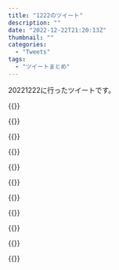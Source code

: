 ```yaml
---
title: "1222のツイート"
description: ""
date: "2022-12-22T21:20:13Z"
thumbnail: ""
categories:
  - "Tweets"
tags:
  - "ツイートまとめ"
---
```

20221222に行ったツイートです。
<!--more-->
{{<tweetlike text="更新 20221221のツイートまとめ https://t.co/SPrJNdAgna 781　December 22, 2022 at 06:20AM" screenname="jme/k.h (@JME_KH)" url="https://twitter.com/JME_KH/status/1605674684342755334?ref_src=twsrc%5Etfw" date="December 21 2022">}}

{{<tweetlike text="まあ踊り子がバフはよくありそうな感じだけど盗賊のイメージは自分はクリティカルとか即死とかそういう系だからな" screenname="jme/k.h (@JME_KH)" url="https://twitter.com/JME_KH/status/1605687093438558208?ref_src=twsrc%5Etfw" date="December 21 2022">}}

{{<tweetlike text="3秒死の宣告はそれはただのデスだろうっていうのと、ボスならそれぐらい許されるとして、だったらその凄さを実感させるために雑魚にも死の宣告持ちを配置すべきだろうっていうのを思っちゃったからスゴスギ（だっけ？作中のゲームの作者）は面白いゲームを作る才能は無いな" screenname="jme/k.h (@JME_KH)" url="https://twitter.com/JME_KH/status/1605688026545278976?ref_src=twsrc%5Etfw" date="December 21 2022">}}

{{<tweetlike text="いやあれだな。自分はデスゲーム系統がそんなに好きじゃないっていうのが大きいな。\n理不尽な死に方をする可能性あるなら何回でも死ねるようになってないとやってられるかっていう\nほぼモブとはいえそれを消費して進んでく展開が個人的に好きじゃ… https://t.co/MfCgCUxNyo" screenname="jme/k.h (@JME_KH)" url="https://twitter.com/JME_KH/status/1605689767261134848?ref_src=twsrc%5Etfw" date="December 21 2022">}}

{{<tweetlike text="舞台を整えられて脅してっていう面があるとはいえ自分たちから殺しに行ってるしな。\nいや、いい感じのポイントクリック的な推理ゲーを求めてるだけか？\n分からないな。大分苦手な部類の割にはハマってる方のシリーズになるんだよな\n最終的に全滅までは行かないからか?" screenname="jme/k.h (@JME_KH)" url="https://twitter.com/JME_KH/status/1605691045500506113?ref_src=twsrc%5Etfw" date="December 21 2022">}}

{{<tweetlike text="映画のキューブ（1997年）は普通に楽しんで見たからやっぱりキャラへの興味とかの差かなあ\nなんかまだ見れそうっていうキャラを配置してる感じだと当然辛い" screenname="jme/k.h (@JME_KH)" url="https://twitter.com/JME_KH/status/1605692793204379648?ref_src=twsrc%5Etfw" date="December 21 2022">}}

{{<tweetlike text="ショーのイルカはショーのイルカなりに楽しんでるとは思うけど、そもそも水族館にいる状態がその他の状態にとって幸せなのか\nというか幸せとはなにか、生きるとは何かが分からないから何とも言えない" screenname="jme/k.h (@JME_KH)" url="https://twitter.com/JME_KH/status/1605766794295533568?ref_src=twsrc%5Etfw" date="December 21 2022">}}

{{<tweetlike text="自分の中の2大名前を知りたい主人公がキョンといーちゃんか\nいや別に知ってもへぇってなるだけだから知りたい訳では無いな" screenname="jme/k.h (@JME_KH)" url="https://twitter.com/JME_KH/status/1605767482329174016?ref_src=twsrc%5Etfw" date="December 21 2022">}}

{{<tweetlike text="この前のbookwalkerの講談社のセールで色々買ったから片付けていくか\nしかしこれは図書館で借りたか立ち読みしたかしてるはずだけど主要人物すら怪しいな\n過去作主人公もいるからそっちは覚えてるんだけど" screenname="jme/k.h (@JME_KH)" url="https://twitter.com/JME_KH/status/1605889569807032320?ref_src=twsrc%5Etfw" date="December 22 2022">}}

{{<tweetlike text="そういえば船の中は割とインドアフィッシュの条件満たしやすいか?" screenname="jme/k.h (@JME_KH)" url="https://twitter.com/JME_KH/status/1605892245055369216?ref_src=twsrc%5Etfw" date="December 22 2022">}}

{{<tweetlike text="色々間違えて負けたな" screenname="jme/k.h (@JME_KH)" url="https://twitter.com/JME_KH/status/1605907614830714880?ref_src=twsrc%5Etfw" date="December 22 2022">}}


